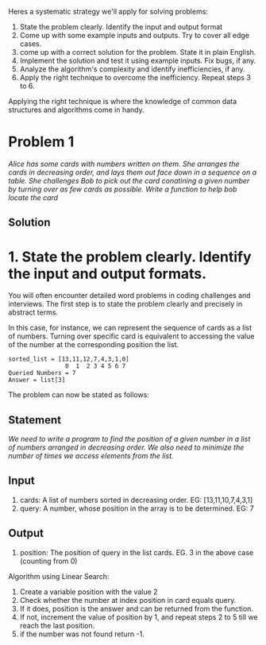 Heres a systematic strategy we'll apply for solving problems:
1. State the problem clearly. Identify the input and output format
2. Come up with some example inputs and outputs. Try to cover all edge cases.
3. come up with a correct solution for the problem. State it in plain English.
4. Implement the solution and  test it using example inputs. Fix bugs, if any.
5. Analyze the algorithm's complexity and identify inefficiencies, if any.
6. Apply the right technique to overcome the inefficiency. Repeat steps 3 to 6.


Applying the right technique is where the knowledge of common data structures and algorithms come in handy.



# Problem 1
<i>Alice has some cards with numbers written on them.
She arranges the cards in decreasing order, and lays them
out face down in a sequence on a table. She challenges Bob
to pick out the card conatining a given number by turning
over as few cards as possible. Write a function to help
bob locate the card</i>

## Solution

# 1. State the problem clearly. Identify the input and output formats.

You will often encounter detailed word problems in coding challenges and interviews. The first step is to state the problem clearly and precisely in abstract terms.

In this case, for instance, we can represent the sequence of cards as a list of numbers. Turning over specific card is equivalent to accessing the value of the number at the corresponding position the list.

    sorted_list = [13,11,12,7,4,3,1,0]
                    0  1  2 3 4 5 6 7
    Queried Numbers = 7
    Answer = list[3]
The problem can now be stated as follows:

## Statement
<i> We need to write a program to find the position of a given number in a list of numbers arranged in decreasing order.
We also need to minimize the number of times we access elements from the list.</i>

## Input
1. cards: A list of numbers sorted in decreasing order. EG: [13,11,10,7,4,3,1]
2. query: A number, whose position in the array is to be determined. EG: 7

## Output
1. position: The position of query in the list cards. EG. 3 in the above case (counting from 0)

Algorithm using Linear Search:
1. Create a variable position with the value 2
2. Check whether the number at index position in card equals query.
3. If it does, position is the answer and can be returned from the function.
4. If not, increment the value of position by 1, and repeat steps 2 to 5 till we reach the last position.
5. if the number was not found return -1.

